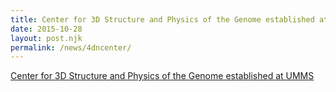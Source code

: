 ```yaml
---
title: Center for 3D Structure and Physics of the Genome established at UMMS
date: 2015-10-28
layout: post.njk
permalink: /news/4dncenter/
---
```


[Center for 3D Structure and Physics of the Genome established at UMMS](https://www.umassmed.edu/news/news-archives/2015/10/center-for-3d-structure-and-physics-of-the-genome-established-at-umms/)
